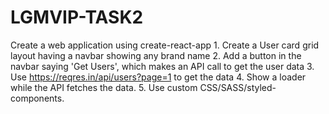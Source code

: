 # LGMVIP-TASK2
Create a web application using create-react-app     1. Create a User card grid layout having a navbar showing any brand name   2. Add a button in the navbar saying 'Get Users', which makes an API call to get the user data  3. Use https://reqres.in/api/users?page=1 to get the data   4. Show a loader while the API fetches the data.   5. Use custom CSS/SASS/styled-components. 
